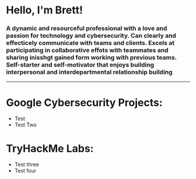 # Hello, I'm Brett!
### A dynamic and resourceful professional with a love and passion for technology and cybersecurity. Can clearly and effecticely communicate with teams and clients. Excels at participating in collaborative effots with teammates and sharing inisshgt gained form working with previous teams. Self-starter and self-motivator that enjoys building interpersonal and interdepartmental relationship building
 --- 
# Google Cybersecurity Projects:   
- Test   
- Test Two   
   
   
# TryHackMe Labs:   
- Test three   
- Test four   
